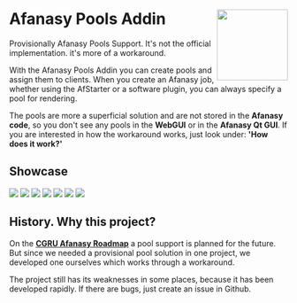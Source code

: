 # Afanasy Pools Addin <img src="https://github.com/laurence-trippen/Afanasy-Pools-Addin/blob/master/Preview/afpools2.png" align="right" width="128">
Provisionally Afanasy Pools Support. It's not the official implementation. it's more of a workaround.

With the Afanasy Pools Addin you can create pools and assign them to clients. When you create an Afanasy job, whether using the AfStarter or a software plugin, you can always specify a pool for rendering.

The pools are more a superficial solution and are not stored in the **Afanasy code**, so you don't see any pools in the **WebGUI** or in the **Afanasy Qt GUI**.
If you are interested in how the workaround works, just look under: **'How does it work?'**

## Showcase

![](https://github.com/laurence-trippen/Afanasy-Pools-Addin/blob/master/Preview/keeperaddin.jpg?raw=true)
![](https://github.com/laurence-trippen/Afanasy-Pools-Addin/blob/master/Preview/mainview.JPG?raw=true)
![](https://github.com/laurence-trippen/Afanasy-Pools-Addin/blob/master/Preview/createpool.JPG?raw=true)
![](https://github.com/laurence-trippen/Afanasy-Pools-Addin/blob/master/Preview/deletepool.JPG?raw=true)
![](https://github.com/laurence-trippen/Afanasy-Pools-Addin/blob/master/Preview/addclients.JPG?raw=true)
![](https://github.com/laurence-trippen/Afanasy-Pools-Addin/blob/master/Preview/networkscan.JPG?raw=true)
![](https://github.com/laurence-trippen/Afanasy-Pools-Addin/blob/master/Preview/addhostname.JPG?raw=true)

## History. Why this project?

On the [**CGRU Afanasy Roadmap**](http://cgru.info/roadmap) a pool support is planned for the future. But since we needed a provisional pool solution in one project, we developed one ourselves which works through a workaround.

The project still has its weaknesses in some places, because it has been developed rapidly.
If there are bugs, just create an issue in Github.
